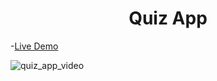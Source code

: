 <h1 align="center">Quiz App</h1>

-[Live Demo](https://alaashalaby.github.io/quiz-app/)


![quiz_app_video](https://drive.google.com/file/d/1cORq36RIBY2i7jKDRE9XyQeSFOr_TkUo/view?usp=sharing)

